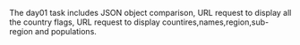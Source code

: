 The day01 task includes JSON object comparison, URL request to display all the country flags, URL request to display countires,names,region,sub-region and populations.
